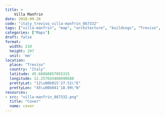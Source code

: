 ```yaml
---
title: > 
    Villa Manfrin
date: 2018-09-26
code: "italy_treviso_villa-manfrin_867332"
tags: ["villa-manfrin", "map", "architecture", "buildings", "Treviso", "Italy"]
categories: ["Maps"]
draft: false
format:
  width: 210
  height: 297
  unit: 'mm'
location:
  place: "Treviso"
  country: "Italy"
  latitude: 45.68860857855315
  longitude: 12.257643460698688
  prettyLat: "12\u00b015'27.51\"E"
  prettyLon: "45\u00b041'18.99\"N"
resources:
- src: "villa-manfrin_867332.png"
  title: "Cover"
  name: cover
---
```

